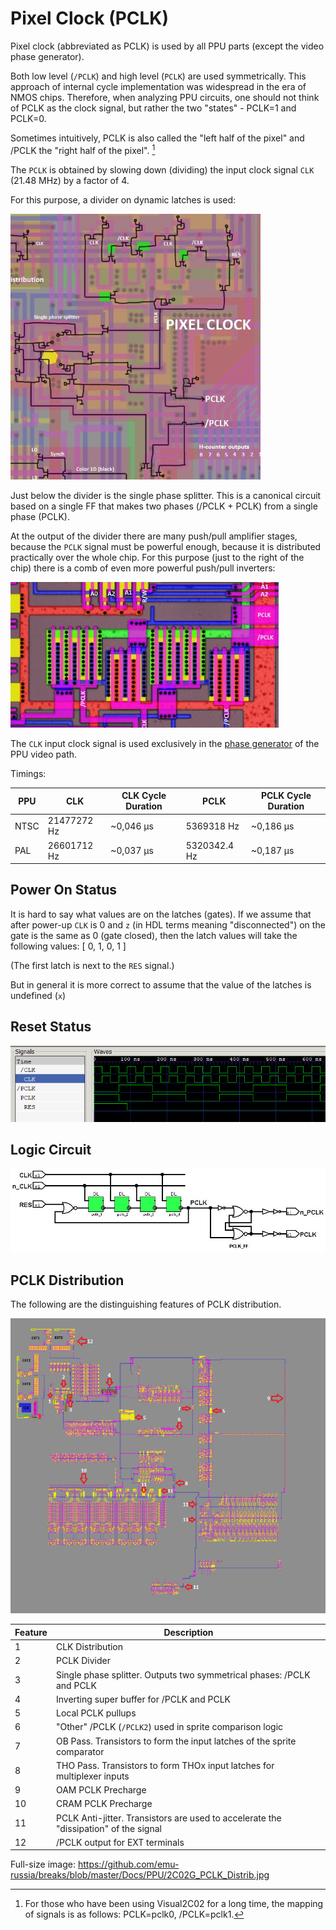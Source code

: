 # Pixel Clock (PCLK)

Pixel clock (abbreviated as PCLK) is used by all PPU parts (except the video phase generator).

Both low level (`/PCLK`) and high level (`PCLK`) are used symmetrically. This approach of internal cycle implementation was widespread in the era of NMOS chips. Therefore, when analyzing PPU circuits, one should not think of PCLK as the clock signal, but rather the two "states" - PCLK=1 and PCLK=0.

Sometimes intuitively, PCLK is also called the "left half of the pixel" and /PCLK the "right half of the pixel". [^1]

The `PCLK` is obtained by slowing down (dividing) the input clock signal `CLK` (21.48 MHz) by a factor of 4.

For this purpose, a divider on dynamic latches is used:

<img src="/BreakingNESWiki/imgstore/ppu/pclk.jpg" width="400px">

Just below the divider is the single phase splitter. This is a canonical circuit based on a single FF that makes two phases (/PCLK + PCLK) from a single phase (PCLK).

At the output of the divider there are many push/pull amplifier stages, because the `PCLK` signal must be powerful enough, because it is distributed practically over the whole chip. For this purpose (just to the right of the chip) there is a comb of even more powerful push/pull inverters:

![pclk_amp](/BreakingNESWiki/imgstore/ppu/pclk_amp.jpg)

The `CLK` input clock signal is used exclusively in the [phase generator](video_out.md) of the PPU video path.

Timings:

|PPU|CLK|CLK Cycle Duration|PCLK|PCLK Cycle Duration|
|---|---|---|---|---|
|NTSC|21477272 Hz|~0,046 µs|5369318 Hz|~0,186 µs|
|PAL|26601712 Hz|~0,037 µs|5320342.4 Hz|~0,187 µs|

## Power On Status

It is hard to say what values are on the latches (gates). If we assume that after power-up `CLK` is 0 and `z` (in HDL terms meaning "disconnected") on the gate is the same as 0 (gate closed), then the latch values will take the following values: [ 0, 1, 0, 1 ]

(The first latch is next to the `RES` signal.)

But in general it is more correct to assume that the value of the latches is undefined (`x`)

## Reset Status

![pclk_reset](/BreakingNESWiki/imgstore/ppu/pclk_reset.png)

## Logic Circuit

![pclk_2C02G](/BreakingNESWiki/imgstore/ppu/pclk_2C02G.jpg)

## PCLK Distribution

The following are the distinguishing features of PCLK distribution.

![2C02G_PCLK_Distrib_sm](/BreakingNESWiki/imgstore/ppu/2C02G_PCLK_Distrib_sm.png)

|Feature|Description|
|---|---|
|1|CLK Distribution|
|2|PCLK Divider|
|3|Single phase splitter. Outputs two symmetrical phases: /PCLK and PCLK|
|4|Inverting super buffer for /PCLK and PCLK|
|5|Local PCLK pullups|
|6|"Other" /PCLK (`/PCLK2`) used in sprite comparison logic|
|7|OB Pass. Transistors to form the input latches of the sprite comparator|
|8|THO Pass. Transistors to form THOx input latches for multiplexer inputs|
|9|OAM PCLK Precharge|
|10|CRAM PCLK Precharge|
|11|PCLK Anti-jitter. Transistors are used to accelerate the "dissipation" of the signal|
|12|/PCLK output for EXT terminals|

Full-size image: https://github.com/emu-russia/breaks/blob/master/Docs/PPU/2C02G_PCLK_Distrib.jpg

[^1]: For those who have been using Visual2C02 for a long time, the mapping of signals is as follows: PCLK=pclk0, /PCLK=pclk1.

